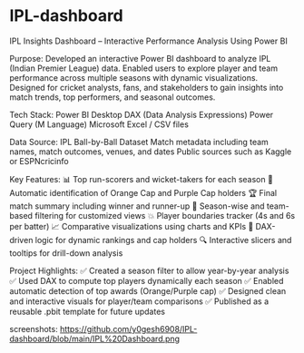 # IPL-dashboard

IPL Insights Dashboard – Interactive Performance Analysis Using Power BI

Purpose:
Developed an interactive Power BI dashboard to analyze IPL (Indian Premier League) data.
Enabled users to explore player and team performance across multiple seasons with dynamic visualizations.
Designed for cricket analysts, fans, and stakeholders to gain insights into match trends, top performers, and seasonal outcomes.

Tech Stack:
Power BI Desktop
DAX (Data Analysis Expressions)
Power Query (M Language)
Microsoft Excel / CSV files

Data Source:
IPL Ball-by-Ball Dataset
Match metadata including team names, match outcomes, venues, and dates
Public sources such as Kaggle or ESPNcricinfo

Key Features:
📊 Top run-scorers and wicket-takers for each season
🎯 Automatic identification of Orange Cap and Purple Cap holders
🏆 Final match summary including winner and runner-up
📅 Season-wise and team-based filtering for customized views
💥 Player boundaries tracker (4s and 6s per batter)
📈 Comparative visualizations using charts and KPIs
🧠 DAX-driven logic for dynamic rankings and cap holders
🔍 Interactive slicers and tooltips for drill-down analysis

Project Highlights:
✅ Created a season filter to allow year-by-year analysis
✅ Used DAX to compute top players dynamically each season
✅ Enabled automatic detection of top awards (Orange/Purple cap)
✅ Designed clean and interactive visuals for player/team comparisons
✅ Published as a reusable .pbit template for future updates

screenshots:
https://github.com/y0gesh6908/IPL-dashboard/blob/main/IPL%20Dashboard.png


